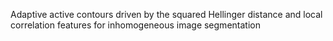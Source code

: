 Adaptive active contours driven by the squared Hellinger distance and local correlation features for inhomogeneous image segmentation
